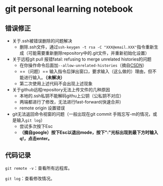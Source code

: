 # git personal learning notebook



## 错误修正

* 关于.ssh被错误删除的问题解决
  * 删除.ssh文件，通过`ssh-keygen -t rsa -C "XXX@email.XXX"`指令重新生成（可能需要重新删除repository中的.git文件，并重新初始化设置）
* 关于远程git pull 报错fatal: refusing to merge unrelated histories的问题
  * 在你操作命令后面加`--allow-unrelated-histories`（摘自[CSDN](https://blog.csdn.net/wd2014610/article/details/80854807)）
  * ==（问题）== 输入指令后弹出窗口，要求输入（这么做的）理由，但不能进行输入。**（未解决）**
  * 第二次使用上述代码不会出现上述现象
* 关于github远程repository无法上传文件的几种原因
  * 本地的.ssh私钥不能解码githu上公钥（公私钥不对应）
  * 两端都进行了修改，无法进行fast-forward(快速合并)
  * remote origin 设置错误
* git无法返回命令视窗的问题（一般出现在git commit 手贱忘写-m的情况，或是输入`git log`）
  * 尝试多次按下Esc
  * **（摘自google）按下Esc以退出<insert>mode，按下":"光标出现到最下方时输入q!，点击enter。**



## 代码记录



`git remote -v`：查看所有远程库。

`git log`：查看修改情况。
